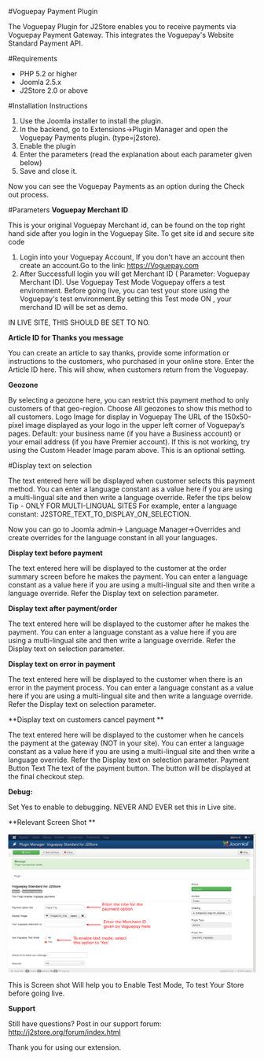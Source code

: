 #Voguepay Payment Plugin

The Voguepay Plugin for J2Store enables you to receive    payments via Voguepay Payment Gateway. This integrates   the Voguepay's Website Standard Payment API. 

#Requirements
* PHP 5.2 or higher
* Joomla 2.5.x 
* J2Store 2.0 or above 

#Installation Instructions
1. Use the Joomla installer to install the plugin. 
2. In the backend, go to Extensions->Plugin Manager and open the Voguepay Payments plugin. (type=j2store). 
3. Enable the plugin 
4. Enter the parameters (read the explanation about each parameter given below) 
5. Save and close it. 

Now you can see the Voguepay Payments as an option during the Check out process. 

#Parameters
**Voguepay Merchant ID**

This is your original Voguepay Merchant id, can be found on the top right hand side after you login in the Voguepay Site. 
To get site id and secure site code 
1. Login into your Voguepay Account, If you don't have an account then create an account.Go to the link:  https://Voguepay.com
2. After Successfull login you will get  Merchant ID ( Parameter: Voguepay Merchant ID).
Use Voguepay Test Mode
	Voguepay offers a test environment. Before going live, you can test your store using the Voguepay's test environment.By setting this Test mode ON ,  your merchand ID will be set as demo.

IN LIVE SITE, THIS SHOULD BE SET TO NO. 

**Article ID for Thanks you message**

You can create an article to say thanks, provide some information or instructions to the customers, who purchased in your online store. Enter the Article ID here. This will show, when customers return from the Voguepay. 
    
**Geozone**

By selecting a geozone here, you can restrict this payment method to only customers of that geo-region. Choose All geozones to show this method to all customers.
Logo Image for display in Voguepay
The URL of the 150x50-pixel image displayed as your logo in the upper left corner of Voguepay’s pages. Default: your business name (if you have a Business account) or your email address (if you have Premier account). If this is not working, try using the Custom Header Image param above. 
This is an optional setting.

#Display text on selection

The text entered here will be displayed when customer selects this payment method. You can enter a language constant as a value here if you are using a multi-lingual site and then write a language override. Refer the tips below
Tip - ONLY FOR MULTI-LINGUAL SITES
For example, enter a language constant:
J2STORE_TEXT_TO_DISPLAY_ON_SELECTION.

Now you can go to Joomla admin-> Language Manager->Overrides and create overrides for the language constant in all your languages.

**Display text before payment**

The text entered here will be displayed to the customer at the order summary screen before he makes the payment. You can enter a language constant as a value here if you are using a multi-lingual site and then write a language override. Refer the Display text on selection parameter.

**Display text after payment/order**

The text entered here will be displayed to the customer after he makes the payment. You can enter a language constant as a value here if you are using a multi-lingual site and then write a language override. Refer the Display text on selection parameter.
    
**Display text on error in payment**

The text entered here will be displayed to the customer when there is an error in the payment process.
You can enter a language constant as a value here if you are using a multi-lingual site and then write a language override. Refer the Display text on selection parameter.

**Display text on customers cancel payment ** 

The text entered here will be displayed to the customer when he cancels the payment at the gateway (NOT in your site).
You can enter a language constant as a value here if you are using a multi-lingual site and then write a language override. Refer the Display text on selection parameter.
Payment Button Text
	The text of the payment button. The button will be displayed at the final checkout step.
	
**Debug:**

Set  Yes to enable to debugging. NEVER AND EVER set this in Live site.

**Relevant Screen Shot **

![](paymenvoguepay.png)

This is Screen shot Will help you to Enable Test Mode, To test Your Store before going live.



**Support**

Still have questions?  Post in our support forum: http://j2store.org/forum/index.html

Thank you for using our extension.
